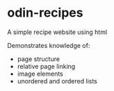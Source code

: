 # odin-recipes
A simple recipe website using html

Demonstrates knowledge of:
  - page structure
  - relative page linking
  - image elements
  - unordered and ordered lists